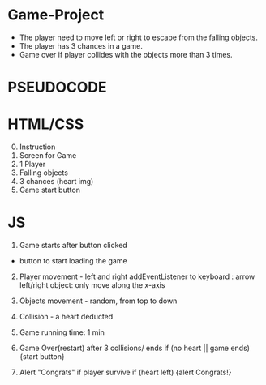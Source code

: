 # Game-Project

- The player need to move left or right to escape from the falling objects.
- The player has 3 chances in a game.
- Game over if player collides with the objects more than 3 times.

# PSEUDOCODE

# HTML/CSS

0. Instruction
1. Screen for Game
2. 1 Player
3. Falling objects
4. 3 chances (heart img)
5. Game start button

# JS

1. Game starts after button clicked

- button to start loading the game

2. Player movement - left and right
   addEventListener to keyboard : arrow left/right
   object: only move along the x-axis

3. Objects movement - random, from top to down

4. Collision - a heart deducted

5. Game running time: 1 min

6. Game Over(restart) after 3 collisions/ ends
   if (no heart || game ends) {start button}

7. Alert "Congrats" if player survive
   if (heart left) {alert Congrats!}
